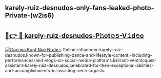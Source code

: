 ## karely-ruiz-desnudos-only-fans​-leaked-photo​-Private-(w2is6)


# <h2><a href="https://mediaupload.pro?title=karely-ruiz-desnudos&ref=git">🔗👉 🔴 karely-ruiz-desnudos-P𝚑ot𝚘𝚜-V𝚒d𝚎o</a></h2>

[![Corinna Kopf Nue Nu𝚍e𝚜](https://i.imgur.com/0qMVB7G.gif)](https://mediaupload.pro?title=karely-ruiz-desnudos&ref=git)
Online-influencer-karely-ruiz-desnudos,known-for-publishing-dance-and-lifestyle-content,-including-performances-and-vlogs-on-social-media-platforms.Brilliant-ventriloquist-assistant-karely-ruiz-desnudos,celebrated-for-their-exceptional-abilities-and-accomplishments-in-assisting-ventriloquists.  